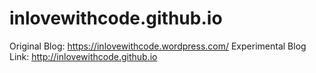 # inlovewithcode.github.io

Original Blog: https://inlovewithcode.wordpress.com/
Experimental Blog Link: http://inlovewithcode.github.io
